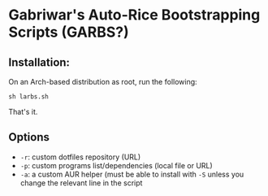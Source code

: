 # Gabriwar's Auto-Rice Bootstrapping Scripts (GARBS?)

## Installation:

On an Arch-based distribution as root, run the following:

```
sh larbs.sh
```

That's it.


## Options
- `-r`: custom dotfiles repository (URL)
- `-p`: custom programs list/dependencies (local file or URL)
- `-a`: a custom AUR helper (must be able to install with `-S` unless you
  change the relevant line in the script
